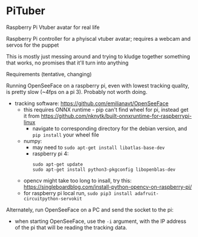 # PiTuber
Raspberry Pi Vtuber avatar for real life

Raspberry Pi controller for a phyiscal vtuber avatar; requires a webcam and servos for the puppet

This is mostly just messing around and trying to kludge together something that works, no promises that it'll turn into anything

Requirements (tentative, changing)

Running OpenSeeFace on a raspberry pi, even with lowest tracking quality, is pretty slow (~4fps on a pi 3). Probably not worth doing.
- tracking software: https://github.com/emilianavt/OpenSeeFace
  - this requires ONNX runtime - pip can't find wheel for pi, instead get it from https://github.com/nknytk/built-onnxruntime-for-raspberrypi-linux
    - navigate to corresponding directory for the debian version, and `pip install` your wheel file
  - numpy:
    - may need to `sudo apt-get install libatlas-base-dev`
    - raspberry pi 4:
      ```
      sudo apt-get update
      sudo apt-get install python3-pkgconfig libopenblas-dev
      ```
  - opencv might take too long to insall, try this: https://singleboardblog.com/install-python-opencv-on-raspberry-pi/
  - for raspberry pi local run, `sudo pip3 install adafruit-circuitpython-servokit`

Alternately, run OpenSeeFace on a PC and send the socket to the pi:
- when starting OpenSeeFace, use the `-i` argument, with the IP address of the pi that will be reading the tracking data.
